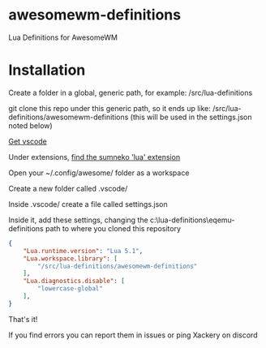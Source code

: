 # awesomewm-definitions
Lua Definitions for AwesomeWM

# Installation

Create a folder in a global, generic path, for example: /src/lua-definitions

git clone this repo under this generic path, so it ends up like: /src/lua-definitions/awesomewm-definitions (this will be used in the settings.json noted below)

[Get vscode](https://code.visualstudio.com/download)

Under extensions, [find the sumneko 'lua' extension](https://marketplace.visualstudio.com/items?itemName=sumneko.lua)

Open your ~/.config/awesome/ folder as a workspace

Create a new folder called .vscode/

Inside .vscode/ create a file called settings.json

Inside it, add these settings, changing the c:\lua-definitions\eqemu-definitions path to where you cloned this repository
```json
{
    "Lua.runtime.version": "Lua 5.1",
    "Lua.workspace.library": [
        "/src/lua-definitions/awesomewm-definitions"
    ],
    "Lua.diagnostics.disable": [
        "lowercase-global"
    ],
}
```

That's it!

If you find errors you can report them in issues or ping Xackery on discord


